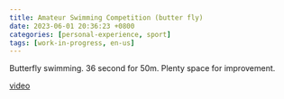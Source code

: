```yaml
---
title: Amateur Swimming Competition (butter fly)
date: 2023-06-01 20:36:23 +0800
categories: [personal-experience, sport]
tags: [work-in-progress, en-us]
---
```


Butterfly swimming. 36 second for 50m. Plenty space for improvement.

[video]()